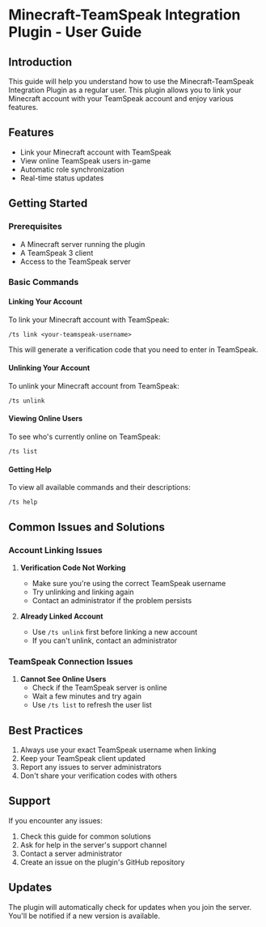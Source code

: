 # Minecraft-TeamSpeak Integration Plugin - User Guide

## Introduction
This guide will help you understand how to use the Minecraft-TeamSpeak Integration Plugin as a regular user. This plugin allows you to link your Minecraft account with your TeamSpeak account and enjoy various features.

## Features
- Link your Minecraft account with TeamSpeak
- View online TeamSpeak users in-game
- Automatic role synchronization
- Real-time status updates

## Getting Started

### Prerequisites
- A Minecraft server running the plugin
- A TeamSpeak 3 client
- Access to the TeamSpeak server

### Basic Commands

#### Linking Your Account
To link your Minecraft account with TeamSpeak:
```
/ts link <your-teamspeak-username>
```
This will generate a verification code that you need to enter in TeamSpeak.

#### Unlinking Your Account
To unlink your Minecraft account from TeamSpeak:
```
/ts unlink
```

#### Viewing Online Users
To see who's currently online on TeamSpeak:
```
/ts list
```

#### Getting Help
To view all available commands and their descriptions:
```
/ts help
```

## Common Issues and Solutions

### Account Linking Issues
1. **Verification Code Not Working**
   - Make sure you're using the correct TeamSpeak username
   - Try unlinking and linking again
   - Contact an administrator if the problem persists

2. **Already Linked Account**
   - Use `/ts unlink` first before linking a new account
   - If you can't unlink, contact an administrator

### TeamSpeak Connection Issues
1. **Cannot See Online Users**
   - Check if the TeamSpeak server is online
   - Wait a few minutes and try again
   - Use `/ts list` to refresh the user list

## Best Practices
1. Always use your exact TeamSpeak username when linking
2. Keep your TeamSpeak client updated
3. Report any issues to server administrators
4. Don't share your verification codes with others

## Support
If you encounter any issues:
1. Check this guide for common solutions
2. Ask for help in the server's support channel
3. Contact a server administrator
4. Create an issue on the plugin's GitHub repository

## Updates
The plugin will automatically check for updates when you join the server. You'll be notified if a new version is available. 
